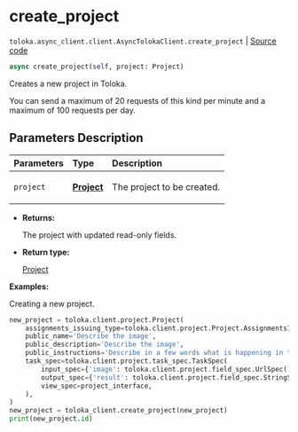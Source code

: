# create_project
`toloka.async_client.client.AsyncTolokaClient.create_project` | [Source code](https://github.com/Toloka/toloka-kit/blob/v1.2.1/src/async_client/client.py#L0)

```python
async create_project(self, project: Project)
```

Creates a new project in Toloka.


You can send a maximum of 20 requests of this kind per minute and a maximum of 100 requests per day.

## Parameters Description

| Parameters | Type | Description |
| :----------| :----| :-----------|
`project`|**[Project](toloka.client.project.Project.md)**|<p>The project to be created.</p>

* **Returns:**

  The project with updated read-only fields.

* **Return type:**

  [Project](toloka.client.project.Project.md)

**Examples:**

Creating a new project.

```python
new_project = toloka.client.project.Project(
    assignments_issuing_type=toloka.client.project.Project.AssignmentsIssuingType.AUTOMATED,
    public_name='Describe the image',
    public_description='Describe the image',
    public_instructions='Describe in a few words what is happening in the image.',
    task_spec=toloka.client.project.task_spec.TaskSpec(
        input_spec={'image': toloka.client.project.field_spec.UrlSpec()},
        output_spec={'result': toloka.client.project.field_spec.StringSpec()},
        view_spec=project_interface,
    ),
)
new_project = toloka_client.create_project(new_project)
print(new_project.id)
```
